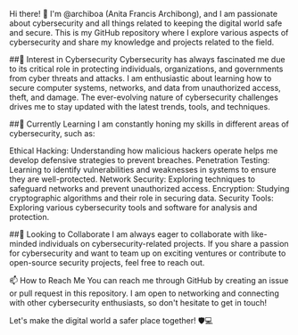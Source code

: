 Hi there! 👋
I'm @archiboa (Anita Francis Archibong), and I am passionate about cybersecurity and all things related to keeping the digital world safe and secure. This is my GitHub repository where I explore various aspects of cybersecurity and share my knowledge and projects related to the field.

##👀 Interest in Cybersecurity
Cybersecurity has always fascinated me due to its critical role in protecting individuals, organizations, and governments from cyber threats and attacks. I am enthusiastic about learning how to secure computer systems, networks, and data from unauthorized access, theft, and damage. The ever-evolving nature of cybersecurity challenges drives me to stay updated with the latest trends, tools, and techniques.

##🌱 Currently Learning
I am constantly honing my skills in different areas of cybersecurity, such as:

Ethical Hacking: Understanding how malicious hackers operate helps me develop defensive strategies to prevent breaches.
Penetration Testing: Learning to identify vulnerabilities and weaknesses in systems to ensure they are well-protected.
Network Security: Exploring techniques to safeguard networks and prevent unauthorized access.
Encryption: Studying cryptographic algorithms and their role in securing data.
Security Tools: Exploring various cybersecurity tools and software for analysis and protection.

##💞️ Looking to Collaborate
I am always eager to collaborate with like-minded individuals on cybersecurity-related projects. If you share a passion for cybersecurity and want to team up on exciting ventures or contribute to open-source security projects, feel free to reach out.

📫 How to Reach Me
You can reach me through GitHub by creating an issue or pull request in this repository. I am open to networking and connecting with other cybersecurity enthusiasts, so don't hesitate to get in touch!

Let's make the digital world a safer place together! 🛡️💻
